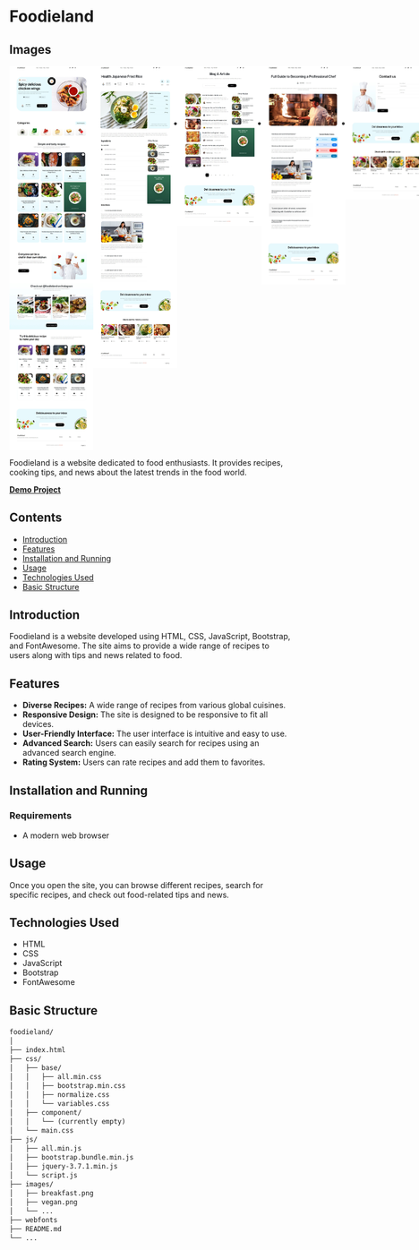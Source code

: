 # Foodieland

## Images

<div style="display: flex; justify-content: space-around; align-items: start;">
    <img src="./images/pages-pics/Home.jpeg" alt="Home" style="width: 150px; height: auto;">
    <img src="./images/pages-pics/Recipes.jpeg" alt="Recipes" style="width: 150px; height: auto;">
    <img src="./images/pages-pics/Blog-List.jpeg" alt="Blog List" style="width: 150px; height: auto;">
    <img src="./images/pages-pics/Blog-Post.jpeg" alt="Blog Post" style="width: 150px; height: auto;">
    <img src="./images/pages-pics/Contact.jpeg" alt="Contact" style="width: 150px; height: auto;">
</div>

Foodieland is a website dedicated to food enthusiasts. It provides recipes, cooking tips, and news about the latest trends in the food world.

**<a href="https://foodieland-steel.vercel.app/" target="_blank">Demo Project</a>**

## Contents

- [Introduction](#introduction)
- [Features](#features)
- [Installation and Running](#installation-and-running)
- [Usage](#usage)
- [Technologies Used](#technologies-used)
- [Basic Structure](#basic-structure)

## Introduction

Foodieland is a website developed using HTML, CSS, JavaScript, Bootstrap, and FontAwesome. The site aims to provide a wide range of recipes to users along with tips and news related to food.

## Features

- **Diverse Recipes:** A wide range of recipes from various global cuisines.
- **Responsive Design:** The site is designed to be responsive to fit all devices.
- **User-Friendly Interface:** The user interface is intuitive and easy to use.
- **Advanced Search:** Users can easily search for recipes using an advanced search engine.
- **Rating System:** Users can rate recipes and add them to favorites.

## Installation and Running

### Requirements

- A modern web browser

## Usage

Once you open the site, you can browse different recipes, search for specific recipes, and check out food-related tips and news.

## Technologies Used

- HTML
- CSS
- JavaScript
- Bootstrap
- FontAwesome


## Basic Structure

```plaintext
foodieland/
│
├── index.html
├── css/
│   ├── base/
│   │   ├── all.min.css
│   │   ├── bootstrap.min.css
│   │   ├── normalize.css
│   │   └── variables.css
│   ├── component/
│   │   └── (currently empty)
│   └── main.css
├── js/
│   ├── all.min.js
│   ├── bootstrap.bundle.min.js
│   ├── jquery-3.7.1.min.js
│   └── script.js
├── images/
│   ├── breakfast.png
│   ├── vegan.png
│   └── ...
├── webfonts
├── README.md
└── ...
